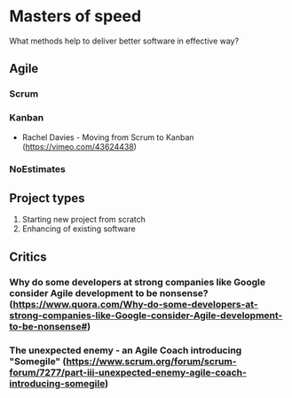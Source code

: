 # Masters of speed

What methods help to deliver better software in effective way?


## Agile

### Scrum 

### Kanban

+ Rachel Davies - Moving from Scrum to Kanban (https://vimeo.com/43624438)


### NoEstimates 

## Project types

1. Starting new project from scratch
2. Enhancing of existing software


## Critics

### Why do some developers at strong companies like Google consider Agile development to be nonsense? (https://www.quora.com/Why-do-some-developers-at-strong-companies-like-Google-consider-Agile-development-to-be-nonsense#)

### The unexpected enemy - an Agile Coach introducing "Somegile" (https://www.scrum.org/forum/scrum-forum/7277/part-iii-unexpected-enemy-agile-coach-introducing-somegile)


